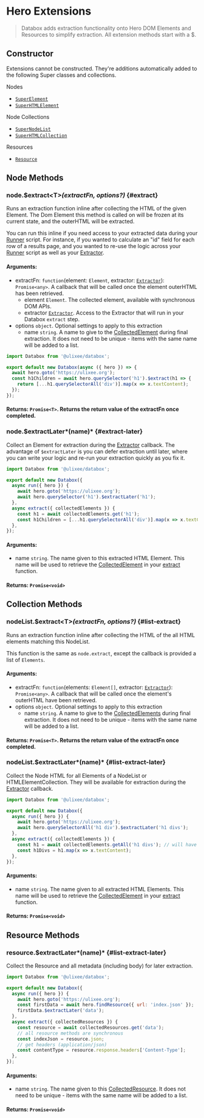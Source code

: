 # Hero Extensions

> Databox adds extraction functionality onto Hero DOM Elements and Resources to simplify extraction. All extension methods start with a $.

## Constructor

Extensions cannot be constructed. They're additions automatically added to the following Super classes and collections.

Nodes

- [`SuperElement`](/docs/awaited-dom/super-element)
- [`SuperHTMLElement`](/docs/awaited-dom/super-html-element)

Node Collections

- [`SuperNodeList`](/docs/awaited-dom/super-node-list)
- [`SuperHTMLCollection`](/docs/awaited-dom/super-html-collection)

Resources

- [`Resource`](/docs/hero/advanced/resource)

## Node Methods

### node.$extract<T\>_(extractFn, options?)_ {#extract}

Runs an extraction function inline after collecting the HTML of the given Element. The Dom Element this method is called on will be frozen at its current state, and the outerHTML will be extracted.

You can run this inline if you need access to your extracted data during your [Runner](/docs/databox/basic-interfaces/runner) script. For instance, if you wanted to calculate an "id" field for each row of a results page, and you wanted to re-use the logic across your [Runner](/docs/databox/basic-interfaces/runner) script as well as your [Extractor](/docs/databox/basic-interfaces/extractor).

#### **Arguments**:

- extractFn: `function`(element: `Element`, extractor: [`Extractor`](/docs/databox/basic-interfaces/extractor)): `Promise<any>`. A callback that will be called once the element outerHTML has been retrieved.
  - element `Element`. The collected element, available with synchronous DOM APIs.
  - extractor [`Extractor`](/docs/databox/basic-interfaces/extractor). Access to the Extractor that will run in your Databox `extract` step.
- options `object`. Optional settings to apply to this extraction
  - name `string`. A name to give to the [CollectedElement](/docs/databox/advanced/collected-elements) during final extraction. It does not need to be unique - items with the same name will be added to a list.

```js
import Databox from '@ulixee/databox';

export default new Databox(async ({ hero }) => {
  await hero.goto('https://ulixee.org');
  const h1Children = await hero.querySelector('h1').$extract(h1 => {
    return [...h1.querySelectorAll('div')].map(x => x.textContent);
  });
});
```

#### **Returns**: `Promise<T>`. Returns the return value of the extractFn once completed.

### node.$extractLater*(name)* {#extract-later}

Collect an Element for extraction during the [Extractor](/docs/databox/basic-interfaces/extractor) callback. The advantage of `$extractLater` is you can defer extraction until later, where you can write your logic and re-run your extraction quickly as you fix it.

```js
import Databox from '@ulixee/databox';

export default new Databox({
  async run({ hero }) {
    await hero.goto('https://ulixee.org');
    await hero.querySelector('h1').$extractLater('h1');
  },
  async extract({ collectedElements }) {
    const h1 = await collectedElements.get('h1');
    const h1Children = [...h1.querySelectorAll('div')].map(x => x.textContent);
  },
});
```

#### **Arguments**:

- name `string`. The name given to this extracted HTML Element. This name will be used to retrieve the [CollectedElement](/docs/databox/advanced/collected-element) in your [extract](/docs/databox/basic-interfaces/databox#constructor) function.

#### **Returns**: `Promise<void>`

## Collection Methods

### nodeList.$extract<T\>_(extractFn, options?)_ {#list-extract}

Runs an extraction function inline after collecting the HTML of the all HTML elements matching this NodeList.

This function is the same as `node.extract`, except the callback is provided a list of `Elements`.

#### **Arguments**:

- extractFn: `function`(elements: `Element[]`, extractor: [`Extractor`](/docs/databox/basic-interfaces/extractor)): `Promise<any>`. A callback that will be called once the element's outerHTML have been retrieved.
- options `object`. Optional settings to apply to this extraction
  - name `string`. A name to give to the [CollectedElements](/docs/databox/advanced/collected-elements) during final extraction. It does not need to be unique - items with the same name will be added to a list.

#### **Returns**: `Promise<T>`. Returns the return value of the extractFn once completed.

### nodeList.$extractLater*(name)* {#list-extract-later}

Collect the Node HTML for all Elements of a NodeList or HTMLElementCollection. They will be available for extraction during the [Extractor](/docs/databox/basic-interfaces/extractor) callback.

```js
import Databox from '@ulixee/databox';

export default new Databox({
  async run({ hero }) {
    await hero.goto('https://ulixee.org');
    await hero.querySelectorAll('h1 div').$extractLater('h1 divs');
  },
  async extract({ collectedElements }) {
    const h1 = await collectedElements.getAll('h1 divs'); // will have 2 entries
    const h1Divs = h1.map(x => x.textContent);
  },
});
```

#### **Arguments**:

- name `string`. The name given to all extracted HTML Elements. This name will be used to retrieve the [CollectedElement](/docs/databox/advanced/collected-element) in your [extract](/docs/databox/basic-interfaces/databox#constructor) function.

#### **Returns**: `Promise<void>`

## Resource Methods

### resource.$extractLater*(name)* {#list-extract-later}

Collect the Resource and all metadata (including body) for later extraction.

```js
import Databox from '@ulixee/databox';

export default new Databox({
  async run({ hero }) {
    await hero.goto('https://ulixee.org');
    const firstData = await hero.findResource({ url: 'index.json' });
    firstData.$extractLater('data');
  },
  async extract({ collectedResources }) {
    const resource = await collectedResources.get('data'); 
    // all resource methods are synchronous
    const indexJson = resource.json;
    // get headers (application/json)
    const contentType = resource.response.headers['Content-Type'];
  },
});
```

#### **Arguments**:

- name `string`. The name given to this [CollectedResource](/docs/databox/advanced/CollectedResources). It does not need to be unique - items with the same name will be added to a list.

#### **Returns**: `Promise<void>`
